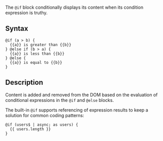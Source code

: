 The `@if` block conditionally displays its content when its condition expression is truthy. 

## Syntax

```angular-html
@if (a > b) {
  {{a}} is greater than {{b}}
} @else if (b > a) {
  {{a}} is less than {{b}}
} @else {
  {{a}} is equal to {{b}}
}
```

## Description

Content is added and removed from the DOM based on the evaluation of conditional expressions in
the `@if` and `@else` blocks.

The built-in `@if` supports referencing of expression results to keep a solution for common coding
patterns:

```angular-html
@if (users$ | async; as users) {
  {{ users.length }}
}
```
